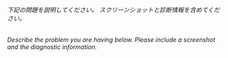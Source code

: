 ﻿###### 下記の問題を説明してください。 スクリーンショットと診断情報を含めてください。

###### Describe the problem you are having below. Please include a screenshot and the diagnostic information.

